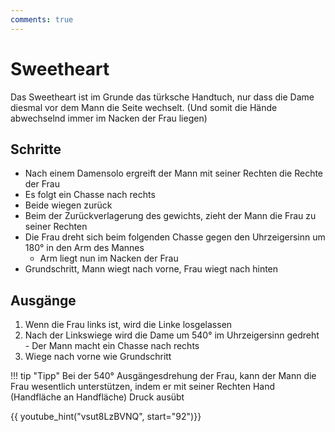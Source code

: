 ```yaml
---
comments: true
---
```

# Sweetheart

Das Sweetheart ist im Grunde das türksche Handtuch, nur dass die Dame diesmal vor dem Mann die Seite wechselt. (Und somit die Hände abwechselnd immer im Nacken der Frau liegen)

## Schritte

-   Nach einem Damensolo ergreift der Mann mit seiner Rechten die Rechte der Frau
-   Es folgt ein Chasse nach rechts
-   Beide wiegen zurück
-   Beim der Zurückverlagerung des gewichts, zieht der Mann die Frau zu seiner Rechten
-   Die Frau dreht sich beim folgenden Chasse gegen den Uhrzeigersinn um 180° in den Arm des Mannes
    -   Arm liegt nun im Nacken der Frau
-   Grundschritt, Mann wiegt nach vorne, Frau wiegt nach hinten

## Ausgänge

1.   Wenn die Frau links ist, wird die Linke losgelassen
2.   Nach der Linkswiege wird die Dame um 540° im Uhrzeigersinn gedreht
    -   Der Mann macht ein Chasse nach rechts
3.   Wiege nach vorne wie Grundschritt

!!! tip "Tipp"
    Bei der 540° Ausgängesdrehung der Frau, kann der Mann die Frau wesentlich unterstützen, indem er mit seiner Rechten Hand (Handfläche an Handfläche) Druck ausübt

{{ youtube_hint("vsut8LzBVNQ", start="92")}}
